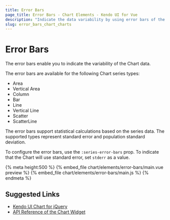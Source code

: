 ```yaml
---
title: Error Bars
page_title: Error Bars - Chart Elements - Kendo UI for Vue
description: "Indicate the data variability by using error bars of the Kendo UI Chart for Vue."
slug: error_bars_chart_charts
---
```


# Error Bars

The error bars enable you to indicate the variability of the Chart data.

The error bars are available for the following Chart series types:

* Area
* Vertical Area
* Column
* Bar
* Line
* Vertical Line
* Scatter
* ScatterLine

The error bars support statistical calculations based on the series data. The supported types represent standard error and population standard deviation.

To configure the error bars, use the `:series-error-bars` prop. To indicate that the Chart will use standard error, set `stderr` as a value.

{% meta height:500 %}
{% embed_file chart/elements/error-bars/main.vue preview %}
{% embed_file chart/elements/error-bars/main.js %}
{% endmeta %}

## Suggested Links

* [Kendo UI Chart for jQuery](https://docs.telerik.com/kendo-ui/controls/charts/overview)
* [API Reference of the Chart Widget](https://docs.telerik.com/kendo-ui/api/javascript/dataviz/ui/chart)
